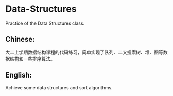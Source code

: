 # Data-Structures
Practice of the Data Structures class.

Chinese:
--------
大二上学期数据结构课程的代码练习，简单实现了队列、二叉搜索树、堆、图等数据结构和一些排序算法。<br>

English:
--------
Achieve some data structures and sort algorithms.
